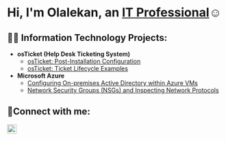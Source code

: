 <h1>Hi, I'm Olalekan, an <a href="https://linkedin.com/in/olalekaniluyemi">IT Professional</a>☺</h1>

<h2>👨‍💻 Information Technology Projects:</h2>

- <b>osTicket (Help Desk Ticketing System)</b>
  - [osTicket: Post-Installation Configuration](https://github.com/trix8990/post-install-config)
  - [osTicket: Ticket Lifecycle Examples](https://github.com/trix8990/ticket-lifecycle)
- <b>Microsoft Azure</b>
  - [Configuring On-premises Active Directory within Azure VMs](https://github.com/trix8990/configure-ad)
  - [Network Security Groups (NSGs) and Inspecting Network Protocols](https://github.com/trix8990/azure-network-protocols)

<h2>🤳Connect with me:</h2>


[<img align="left" alt="Josh | LinkedIn" width="22px" src="https://cdn.jsdelivr.net/npm/simple-icons@v3/icons/linkedin.svg" />][linkedin]

[linkedin]: https://linkedin.com/in/olalekaniluyemi
